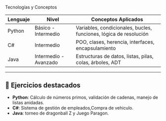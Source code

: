  Tecnologías y Conceptos

| Lenguaje   | Nivel                | Conceptos Aplicados                                                |
|------------|----------------------|---------------------------------------------------------------------|
| Python     | Básico - Intermedio  | Variables, condicionales, bucles, funciones, lógica de resolución  |
| C#         | Intermedio           | POO, clases, herencia, interfaces, encapsulamiento                 |
| Java       | Intermedio - Avanzado| Estructuras de datos, listas, pilas, colas, árboles, ADT           |

---

## 🧪 Ejercicios destacados

- **Python**: Cálculo de números primos, validación de cadenas, manejo de listas anidadas.
- **C#**: Sistema de gestión de empleados,Compra de vehiculo.
- **Java**: torneo de dragonball Z y Juego Paragon.

